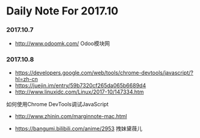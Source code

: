 # Daily Note For 2017.10
### 2017.10.7
- http://www.odoomk.com/ Odoo模块网

### 2017.10.8
- https://developers.google.com/web/tools/chrome-devtools/javascript/?hl=zh-cn 
- https://juejin.im/entry/59b7320cf265da065b6689d4
- http://www.linuxidc.com/Linux/2017-10/147334.htm

如何使用Chrome DevTools调试JavaScript

- http://www.zhinin.com/marginnote-mac.html

- https://bangumi.bilibili.com/anime/2953  拽妹黛薇儿